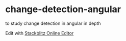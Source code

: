 # change-detection-angular
to study change detection in angular in depth

Edit with  <a href="https://stackblitz.com/github/shishirarora3/change-detection-angular" target="_blank">Stackblitz Online Editor</a>

